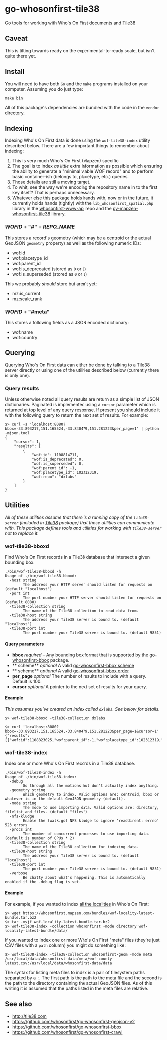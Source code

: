 # go-whosonfirst-tile38

Go tools for working with Who's On First documents and [Tile38](http://tile38.com)

## Caveat

This is tilting towards ready on the experimental-to-ready scale, but isn't quite there yet.

## Install

You will need to have both `Go` and the `make` programs installed on your computer. Assuming you do just type:

```
make bin
```

All of this package's dependencies are bundled with the code in the `vendor` directory.

## Indexing

Indexing Who's On First data is done using the `wof-tile38-index` utility described below. There are a few important things to remember about indexing:

1. This is very much Who's On First (Mapzen) specific
2. The goal is to index _as little_ extra information as possible which ensuring the ability to generate a "minimal viable WOF record" and to perform basic container-ish (belongs to, placetype, etc.) queries.
3. Those details are still a moving target.
4. To whit, see the way we're encoding the repository name in to the first key itself? That is perhaps unnecessary.
5. Whatever else this package holds hands with, now or in the future, it currently holds hands (tightly) with the `lib_whosonfirst_spatial.php` library in the [whosonfirst-www-api](https://github.com/whosonfirst/whosonfirst-www-api) repo and the [py-mapzen-whosonfirst-tile38](https://github.com/whosonfirst/py-mapzen-whosonfirst-tile38) library.

### _WOFID_ + "#" + _REPO_NAME_

This stores a record's geometry (which may be a centroid or the actual GeoJSON `geometry` property) as well as the following numeric IDs:

* wof:id
* wof:placetype_id
* wof:parent_id
* wof:is_deprecated	(stored as `0` or `1`)
* wof:is_superseded	(stored as `0` or `1`)

This we probably _should_ store but aren't yet:

* mz:is_current
* mz:scale_rank

### _WOFID_ + "#meta"

This stores a following fields as a JSON encoded dictionary:

* wof:name
* wof:country

## Querying

Querying Who's On First data can either be done by talking to a Tile38 server directly or using one of the utilities described below (currently there is only one).

### Query results

Unless otherwise noted all query results are return as a simple list of JSON dictionaries. Paginated is implemented using a `cursor` parameter which is returned at top level of any query response. If present you should include it with the following query to return the next set of results. For example:

```
$> curl -s 'localhost:8080?bbox=-33.893217,151.165524,-33.840479,151.281223&per_page=1' | python -mjson.tool
{
    "cursor": 1,
    "results": [
        {
            "wof:id": 1108814711,
            "wof:is_deprecated": 0,
            "wof:is_superseded": 0,
            "wof:parent_id": -1,
            "wof:placetype_id": 102312319,
            "wof:repo": "dxlabs"
        }
    ]
}
```

## Utilities

_All of these utilities assume that there is a running copy of the `tile38-server` (included in [Tile38](https://github.com/tidwall/tile38/) package) that these utilities can communicate with. This package defines tools and utilities for working with `tile38-server` not to replace it._

### wof-tile38-bboxd

Find Who's On First records in a Tile38 database that intersect a given bounding box. 

```
./bin/wof-tile38-bboxd -h
Usage of ./bin/wof-tile38-bboxd:
  -host string
    	The address your HTTP server should listen for requests on (default "localhost")
  -port int
    	The port number your HTTP server should listen for requests on (default 8080)
  -tile38-collection string
    	The name of the Tile38 collection to read data from.
  -tile38-host string
    	The address your Tile38 server is bound to. (default "localhost")
  -tile38-port int
    	The port number your Tile38 server is bound to. (default 9851)
```

#### Query parameters

* **bbox** _required_ – Any bounding box format that is supported by the [go-whosonfirst-bbox](https://github.com/whosonfirst/go-whosonfirst-bbox) package.
* ** scheme** _optional_ A valid [go-whosonfirst-bbox scheme](https://github.com/whosonfirst/go-whosonfirst-bbox#schemes)
* ** scheme** _optional_ A valid [go-whosonfirst-bbox order](https://github.com/whosonfirst/go-whosonfirst-bbox#order)
* **per_page** _optional_ The number of results to include with a query. Default is 100.
* **cursor** _optional_ A pointer to the next set of results for your query.

#### Example

_This assumes you've created an index called `dxlabs`. See below for details._

```
$> wof-tile38-bboxd -tile38-collection dxlabs

$> curl 'localhost:8080?bbox=-33.893217,151.165524,-33.840479,151.281223&per_page=1&cursor=1'
{"results":[{"wof:id":1108823025,"wof:parent_id":-1,"wof:placetype_id":102312319,"wof:is_superseded":0,"wof:is_deprecated":0}],"cursor":2}
```

### wof-tile38-index

Index one or more Who's On First records in a Tile38 database.

```
./bin/wof-tile38-index -h
Usage of ./bin/wof-tile38-index:
  -debug
    	Go through all the motions but don't actually index anything.
  -geometry string
    	Which geometry to index. Valid options are: centroid, bbox or whatever is in the default GeoJSON geometry (default).
  -mode string
    	The mode to use importing data. Valid options are: directory, filelist and files. (default "files")
  -nfs-kludge
    	Enable the (walk.go) NFS kludge to ignore 'readdirent: errno' 523 errors
  -procs int
    	The number of concurrent processes to use importing data. (default is number of CPUs * 2)
  -tile38-collection string
    	The name of the Tile38 collection for indexing data.
  -tile38-host string
    	The address your Tile38 server is bound to. (default "localhost")
  -tile38-port int
    	The port number your Tile38 server is bound to. (default 9851)
  -verbose
    	Be chatty about what's happening. This is automatically enabled if the -debug flag is set.
```

#### Example

For example, if you wanted to index [all the localities](https://whosonfirst.mapzen.com/bundles/#placetypes-common) in Who's On First:

```
$> wget https://whosonfirst.mapzen.com/bundles/wof-locality-latest-bundle.tar.bz2
$> tar -xvjf wof-locality-latest-bundle.tar.bz2
$> wof-tile38-index -collection whosonfirst -mode directory wof-locality-latest-bundle/data/
```

If you wanted to index one or more Who's On First "meta" files (they're just CSV files with a `path` column) you might do something like:

```
$> wof-tile38-index -tile38-collection whosonfirst-geom -mode meta /usr/local/data/whosonfirst-data/meta/wof-county-latest.csv:/usr/local/data/whosonfirst-data/data
```

The syntax for listing meta files to index is a pair of filesystem paths separated by a `:`. The first path is the path to the meta file and the second is the path to the directory containing the actual GeoJSON files. As of this writing it is assumed that the paths listed in the meta files are relative.

## See also

* http://tile38.com
* https://github.com/whosonfirst/go-whosonfirst-geojson-v2
* https://github.com/whosonfirst/go-whosonfirst-bbox
* https://github.com/whosonfirst/go-whosonfirst-crawl
